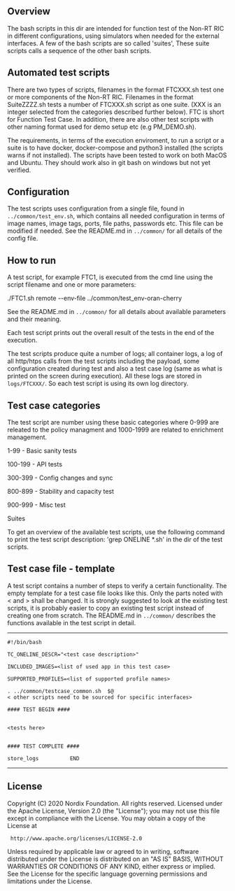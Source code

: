 ## Overview
The bash scripts in this dir are intended for function test of the Non-RT RIC in different configurations, using simulators when needed for the external interfaces.
A few of the bash scripts are so called 'suites', These suite scripts calls a sequence of the other bash scripts.

## Automated test scripts
There are two types of scripts, filenames in the format FTCXXX.sh test one or more components of the Non-RT RIC. Filenames in the format SuiteZZZZ.sh tests a number of FTCXXX.sh script as one suite. (XXX is an integer selected from the categories described further below).
FTC is short for Function Test Case. In addition, there are also other test scripts with other naming format used for demo setup etc (e.g PM_DEMO.sh).

The requirements, in terms of the execution enviroment, to run a script or a suite is to have docker, docker-compose and python3 installed (the scripts warns if not installed).
The scripts have been tested to work on both MacOS and Ubuntu. They should work also in git bash on windows but not yet verified.

## Configuration
The test scripts uses configuration from a single file, found in `../common/test_env.sh`, which contains all needed configuration in terms of image names, image tags, ports, file paths, passwords etc. This file can be modified if needed.  See the README.md in  `../common/` for all details of the config file.

## How to run
A test script, for example FTC1, is executed from the cmd line using the script filename and one or more parameters:

 ./FTC1.sh remote --env-file ../common/test_env-oran-cherry

See the README.md in  `../common/` for all details about available parameters and their meaning.

Each test script prints out the overall result of the tests in the end of the execution.

The test scripts produce quite a number of logs; all container logs, a log of all http/htps calls from the test scripts including the payload, some configuration created during test and also a test case log (same as what is printed on the screen during execution). All these logs are stored in `logs/FTCXXX/`. So each test script is using its own log directory.

## Test case categories
The test script are number using these basic categories where 0-999 are releated to the policy managment and 1000-1999 are related to enrichment management.

1-99 - Basic sanity tests

100-199 - API tests

300-399 - Config changes and sync

800-899 - Stability and capacity test

900-999 - Misc test

Suites

To get an overview of the available test scripts, use the following command to print the test script description:
'grep ONELINE *.sh' in the dir of the test scripts.

## Test case file - template
A test script contains a number of steps to verify a certain functionality.
The empty template for a test case file looks like this.
Only the parts noted with < and > shall be changed.
It is strongly suggested to look at the existing test scripts, it is probably easier to copy an existing test script instead of creating one from scratch. The README.md in  `../common/` describes the functions available in the test script in detail.

-----------------------------------------------------------
```
#!/bin/bash

TC_ONELINE_DESCR="<test case description>"

INCLUDED_IMAGES=<list of used app in this test case>

SUPPORTED_PROFILES=<list of supported profile names>

. ../common/testcase_common.sh  $@
< other scripts need to be sourced for specific interfaces>

#### TEST BEGIN ####


<tests here>


#### TEST COMPLETE ####

store_logs          END

```
-----------------------------------------------------------


## License

Copyright (C) 2020 Nordix Foundation. All rights reserved.
Licensed under the Apache License, Version 2.0 (the "License");
you may not use this file except in compliance with the License.
You may obtain a copy of the License at

     http://www.apache.org/licenses/LICENSE-2.0

Unless required by applicable law or agreed to in writing, software
distributed under the License is distributed on an "AS IS" BASIS,
WITHOUT WARRANTIES OR CONDITIONS OF ANY KIND, either express or implied.
See the License for the specific language governing permissions and
limitations under the License.